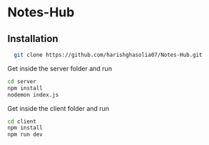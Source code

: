 # Notes-Hub

## Installation


```bash
  git clone https://github.com/harishghasolia07/Notes-Hub.git
```

Get inside the server folder and run
```bash
cd server
npm install
nodemon index.js
```

Get inside the client folder and run
```bash
cd client
npm install
npm run dev
```
